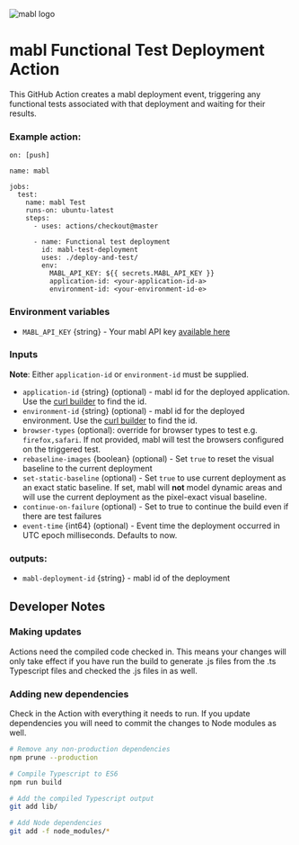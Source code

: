 ![mabl logo](https://avatars3.githubusercontent.com/u/25963599?s=100&v=4)

# mabl Functional Test Deployment Action

This GitHub Action creates a mabl deployment event, triggering any functional tests associated with that
deployment and waiting for their results.

### Example action:

```
on: [push]

name: mabl

jobs:
  test:
    name: mabl Test
    runs-on: ubuntu-latest
    steps:
      - uses: actions/checkout@master

      - name: Functional test deployment
        id: mabl-test-deployment
        uses: ./deploy-and-test/
        env:
          MABL_API_KEY: ${{ secrets.MABL_API_KEY }}
          application-id: <your-application-id-a>
          environment-id: <your-environment-id-e>
```

### Environment variables

- `MABL_API_KEY` {string} - Your mabl API key [available here](https://app.mabl.com/workspaces/-/settings/apis)

### Inputs

**Note**: Either `application-id` or `environment-id` must be supplied.

- `application-id` {string} (optional) - mabl id for the deployed application. Use the [curl builder](https://app.mabl.com/workspaces/-/settings/apis#api-docs-selector-dropdown-button) to find the id. 
- `environment-id` {string} (optional) - mabl id for the deployed environment. Use the [curl builder](https://app.mabl.com/workspaces/-/settings/apis#api-docs-selector-dropdown-button) to find the id. 
- `browser-types` (optional): override for browser types to test e.g. `firefox,safari`. If not
  provided, mabl will test the browsers configured on the triggered test.
- `rebaseline-images` {boolean} (optional) - Set `true` to reset the visual baseline to the
  current deployment
- `set-static-baseline` (optional) - Set `true` to use current deployment as
  an exact static baseline. If set, mabl will **not** model dynamic areas
  and will use the current deployment as the pixel-exact visual baseline.
- `continue-on-failure` (optional) - Set to true to continue the build even if
  there are test failures
- `event-time` {int64} (optional) - Event time the deployment occurred in UTC epoch milliseconds. Defaults to
  now.

### outputs:

- `mabl-deployment-id` {string} - mabl id of the deployment

## Developer Notes

### Making updates

Actions need the compiled code checked in. This means your changes will only
take effect if you have run the build to generate .js files from the .ts
Typescript files and checked the .js files in as well.

### Adding new dependencies

Check in the Action with everything it needs to run. If you update
dependencies you will need to commit the changes to Node modules as well.

```bash
# Remove any non-production dependencies
npm prune --production

# Compile Typescript to ES6
npm run build

# Add the compiled Typescript output
git add lib/

# Add Node dependencies
git add -f node_modules/*
```
